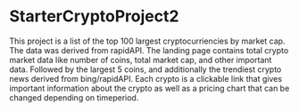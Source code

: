 # StarterCryptoProject2
This project is a list of the top 100 largest cryptocurriencies by market cap. The data was derived from rapidAPI. The landing page contains total crypto market data like number of coins, total market cap, and other important data. Followed by the largest 5 coins, and additionally the trendiest crypto news derived from bing/rapidAPI. Each crypto is a clickable link that gives important information about the crypto as well as a pricing chart that can be changed depending on timeperiod.  

